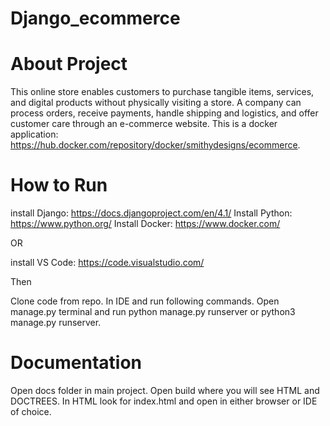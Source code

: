 # Django_ecommerce

# About Project

This online store enables customers to purchase tangible items, 
services, and digital products without physically visiting a store. A company can process orders, 
receive payments, handle shipping and logistics, and offer customer care through an e-commerce website.
This is a docker application: https://hub.docker.com/repository/docker/smithydesigns/ecommerce.

# How to Run

install Django: https://docs.djangoproject.com/en/4.1/
Install Python: https://www.python.org/
Install Docker: https://www.docker.com/

OR

install VS Code: https://code.visualstudio.com/

Then

Clone code from repo.
In IDE and run following commands.
Open manage.py terminal and run python manage.py runserver or python3 manage.py runserver.

# Documentation

Open docs folder in main project.
Open build where you will see HTML and DOCTREES.
In HTML look for index.html and open in either browser or IDE of choice.
